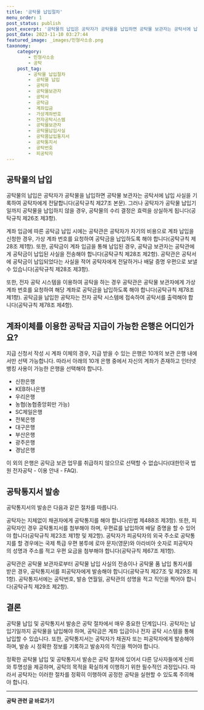 ```yaml
---
title: '공탁물 납입절차'
menu_order: 1
post_status: publish
post_excerpt: '공탁물의 납입은 공탁자가 공탁물을 납입하면 공탁물 보관자는 공탁서에 납입 사실을 기록하여 공탁자에게 전달합니다 공탁규칙 제27조 본문 . 그러나 공탁자가 공탁물 납입기일까지 공탁물을 납입하지 않을 경우, 공탁물의 수리 결정은 효력을 상실하게 됩니다 공탁규칙 제26조 제3항 .'
post_date: 2023-11-10 03:27:44
featured_image: _images/민형사소송.png
taxonomy:
    category:
        - 민형사소송
        - 공탁
    post_tag:
        - 공탁물 납입절차
        -  공탁물 납입
        -  공탁자
        -  공탁물보관자
        -  공탁서
        -  공탁금
        -  계좌입금
        -  가상계좌번호
        -  전자공탁시스템
        -  공탁물보관자
        -  공탁물납입사실
        -  공탁품납입통지서
        -  공탁통지서
        -  공탁번호
        -  피공탁자
---
```



## 공탁물의 납입

공탁물의 납입은 공탁자가 공탁물을 납입하면 공탁물 보관자는 공탁서에 납입 사실을 기록하여 공탁자에게 전달합니다(공탁규칙 제27조 본문). 그러나 공탁자가 공탁물 납입기일까지 공탁물을 납입하지 않을 경우, 공탁물의 수리 결정은 효력을 상실하게 됩니다(공탁규칙 제26조 제3항).

계좌 입금에 따른 공탁금 납입 시에는 공탁관은 공탁자가 자기의 비용으로 계좌 납입을 신청한 경우, 가상 계좌 번호를 요청하여 공탁금을 납입하도록 해야 합니다(공탁규칙 제28조 제1항). 또한, 공탁금이 계좌 입금을 통해 납입된 경우, 공탁금 보관자는 공탁관에게 공탁금이 납입된 사실을 전송해야 합니다(공탁규칙 제28조 제2항). 공탁관은 공탁서에 공탁금이 납입되었다는 사실을 적어 공탁자에게 전달하거나 배달 증명 우편으로 보낼 수 있습니다(공탁규칙 제28조 제3항).

또한, 전자 공탁 시스템을 이용하여 공탁을 하는 경우 공탁관은 공탁물 보관자에게 가상 계좌 번호를 요청하여 해당 계좌로 공탁금을 납입하도록 해야 합니다(공탁규칙 제78조 제1항). 공탁금을 납입한 공탁자는 전자 공탁 시스템에 접속하여 공탁서를 출력해야 합니다(공탁규칙 제78조 제4항).

## 계좌이체를 이용한 공탁금 지급이 가능한 은행은 어디인가요?

지급 신청서 작성 시 계좌 이체의 경우, 지급 받을 수 있는 은행은 10개의 보관 은행 내에서만 선택 가능합니다. 따라서 아래의 10개 은행 중에서 자신의 계좌가 존재하고 인터넷 뱅킹 사용이 가능한 은행을 선택해야 합니다.

- 신한은행
- KEB하나은행
- 우리은행
- 농협(농협중앙회만 가능)
- SC제일은행
- 전북은행
- 대구은행
- 부산은행
- 광주은행
- 경남은행

이 외의 은행은 공탁금 보관 업무를 취급하지 않으므로 선택할 수 없습니다(대한민국 법원 전자공탁 - 이용 안내 - FAQ).

## 공탁통지서 발송

공탁통지서의 발송은 다음과 같은 절차를 따릅니다.

공탁자는 지체없이 채권자에게 공탁통지를 해야 합니다(민법 제488조 제3항). 또한, 피공탁자인 경우 공탁통지서를 첨부해야 하며, 우편료를 납입하여 배달 증명을 할 수 있어야 합니다(공탁규칙 제23조 제1항 및 제2항). 공탁자가 피공탁자의 외국 주소로 공탁통지를 할 경우에는 국제 특급 우편 봉투에 로마 문자(영문)와 아라비아 숫자로 피공탁자의 성명과 주소를 적고 우편 요금을 첨부해야 합니다(공탁규칙 제67조 제1항).

공탁관은 공탁물 보관자로부터 공탁물 납입 사실의 전송이나 공탁물 품 납입 통지서를 받은 경우, 공탁통지서를 피공탁자에게 발송해야 합니다(공탁규칙 제27조 및 제29조 제1항). 공탁통지서에는 공탁번호, 발송 연월일, 공탁관의 성명을 적고 직인을 찍어야 합니다(공탁규칙 제29조 제2항).

## 결론

공탁물 납입 및 공탁통지서 발송은 공탁 절차에서 매우 중요한 단계입니다. 공탁자는 납입기일까지 공탁물을 납입해야 하며, 공탁금은 계좌 입금이나 전자 공탁 시스템을 통해 납입할 수 있습니다. 또한, 공탁통지서는 공탁자가 채권자 또는 피공탁자에게 발송해야 하며, 발송 시 정확한 정보를 기록하고 발송자의 직인을 찍어야 합니다.

정확한 공탁물 납입 및 공탁통지서 발송은 공탁 절차에 있어서 다른 당사자들에게 신뢰와 투명성을 제공하며, 공탁의 목적을 확실하게 이행하기 위한 필수적인 과정입니다. 따라서 공탁자는 이러한 절차를 정확히 이행하여 공정한 공탁을 실현할 수 있도록 주의해야 합니다.
<!-- wp:separator -->
<hr class="wp-block-separator has-alpha-channel-opacity"/>
<!-- /wp:separator -->

<!-- wp:group {"backgroundColor":"base","layout":{"type":"constrained"}} -->
<div class="wp-block-group has-base-background-color has-background"><!-- wp:paragraph {"align":"center","fontSize":"medium"} -->
<p class="has-text-align-center has-large-font-size"><strong>공탁 관련 글 바로가기</strong></p>
<!-- /wp:paragraph -->


<!-- wp:latest-posts
{"categories":[{"id":15187,"count":19,"description":"","link":"https://uknowlaw.com/category/%ea%b3%b5%ed%83%81/","name":"공탁","slug":"공탁","taxonomy":"category","parent":0,"meta":[],"_links":{"self":[{"href":"https://uknowlaw.com/wp-json/wp/v2/categories/15187"}],"collection":[{"href":"https://uknowlaw.com/wp-json/wp/v2/categories"}],"about":[{"href":"https://uknowlaw.com/wp-json/wp/v2/taxonomies/category"}],"wp:post_type":[{"href":"https://uknowlaw.com/wp-json/wp/v2/posts?categories=15187"}],"curies":[{"name":"wp","href":"https://api.w.org/{rel}","templated":true}]}}],"postsToShow":100,"excerptLength":28,"postLayout":"grid","columns":2,"featuredImageAlign":"left","featuredImageSizeSlug":"large","fontSize":"small"} /--></div>
<!-- /wp:group -->